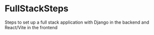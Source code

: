 # FullStackSteps
Steps to set up a full stack application with Django in the backend and React/Vite in the frontend

